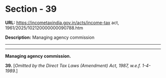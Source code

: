 # Section - 39

**URL:** https://incometaxindia.gov.in/acts/income-tax act, 1961/2025/102120000000090788.htm

**Description:** Managing agency commission

---

****

**Managing agency commission.**

**39.** [_Omitted by the Direct Tax Laws (Amendment) Act, 1987, w.e.f. 1-4-1989._]
